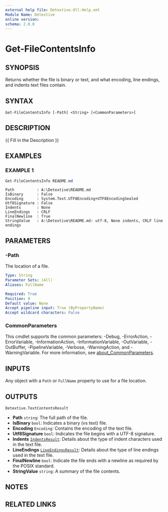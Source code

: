 ```yaml
---
external help file: Detextive.dll-Help.xml
Module Name: Detextive
online version:
schema: 2.0.0
---
```


# Get-FileContentsInfo

## SYNOPSIS
Returns whether the file is binary or text, and what encoding, line endings, and indents text files contain.

## SYNTAX

```
Get-FileContentsInfo [-Path] <String> [<CommonParameters>]
```

## DESCRIPTION
{{ Fill in the Description }}

## EXAMPLES

### EXAMPLE 1
```ps1
Get-FileContentsInfo README.md
```

```
Path          : A:\Detextive\README.md
IsBinary      : False
Encoding      : System.Text.UTF8Encoding+UTF8EncodingSealed
Utf8Signature : False
Indents       : None
LineEndings   : CRLF
FinalNewline  : True
StringValue   : A:\Detextive\README.md: utf-8, None indents, CRLF line endings
```

## PARAMETERS

### -Path
The location of a file.

```yaml
Type: String
Parameter Sets: (All)
Aliases: FullName

Required: True
Position: 0
Default value: None
Accept pipeline input: True (ByPropertyName)
Accept wildcard characters: False
```

### CommonParameters
This cmdlet supports the common parameters: -Debug, -ErrorAction, -ErrorVariable, -InformationAction, -InformationVariable, -OutVariable, -OutBuffer, -PipelineVariable, -Verbose, -WarningAction, and -WarningVariable. For more information, see [about_CommonParameters](http://go.microsoft.com/fwlink/?LinkID=113216).

## INPUTS

Any object with a `Path` or `FullName` property to use for a file location.

## OUTPUTS

`Detextive.TextContentsResult`

* **Path** `string`: The full path of the file.
* **IsBinary** `bool`: Indicates a binary (vs text) file.
* **Encoding** `Encoding`: Contains the encoding of the text file.
* **Utf8Signature** `bool`: Indicates the file begins with a UTF-8 signature.
* **Indents** [`IndentsResult`][]: Details about the type of indent characters used in the text file.
* **LineEndings** [`LineEndingsResult`][]: Details about the type of line endings used in the text file.
* **FinalNewline** `bool`: Indicate the file ends with a newline as required by the POSIX standard.
* **StringValue** `string`: A summary of the file contents.

[`IndentsResult`]: Get-FileIndents.md#OUTPUTS
[`LineEndingsResult`]: Get-FileLineEndings.md#OUTPUTS

## NOTES

## RELATED LINKS

